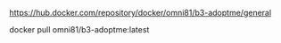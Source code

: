https://hub.docker.com/repository/docker/omni81/b3-adoptme/general

docker pull omni81/b3-adoptme:latest